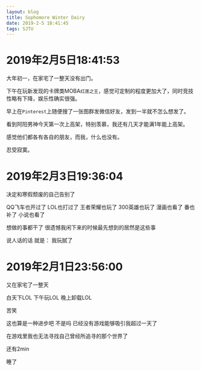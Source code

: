 ```yaml
---
layout: blog
title: Sophomore Winter Dairy
date: 2019-2-5 18:41:45
tags: SJTU
---
```


# 2019年2月5日18:41:53

大年初一，在家宅了一整天没有出门。

下午在玩新发现的卡牌类MOBA`红莲之王`，感觉可定制的程度更加大了，同时竞技性略有下降，娱乐性确实很强。

早上在`Pinterest`上随便搜了一张图群发微信好友，发到一半就不怎么想发了。

看到阿阳男神今天第一次上高架，特别羡慕，我还有几天才能满1年能上高架。

感觉他们都各有各自的朋友，而我，什么也没有。

忍受寂寞。

# 2019年2月3日19:36:04

决定和寒假颓废的自己告别了

QQ飞车也开过了 LOL也打过了 王者荣耀也玩了 300英雄也玩了
漫画也看了 番也补了 小说也看了 

想做的事都干了 很遗憾我闲下来的时候最先想到的居然是这些事

说人话的话 就是： 我玩腻了

# 2019年2月1日23:56:00

又在家宅了一整天

白天下LOL 下午玩LOL 晚上卸载LOL

苦笑

这也算是一种进步吧 不是吗 已经没有游戏能够吸引我超过一天了

在游戏里我也无法寻找自己曾经所追寻的那个世界了

还有2min

睡了